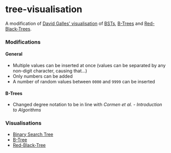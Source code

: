 # tree-visualisation
A modification of [David Galles' visualisation](https://www.cs.usfca.edu/~galles/visualization/about.html) of [BSTs](https://www.cs.usfca.edu/~galles/visualization/BST.html), [B-Trees](https://www.cs.usfca.edu/~galles/visualization/BTree.html) and [Red-Black-Trees](https://www.cs.usfca.edu/~galles/visualization/RedBlack.html).

### Modifications
#### General
- Multiple values can be inserted at once (values can be separated by any non-digit character, causing that...)
- Only numbers can be added
- A number of random values between `0000` and `9999` can be inserted

#### B-Trees
- Changed degree notation to be in line with *Cormen et al. - Introduction to Algorithms*

### Visualisations
- [Binary Search Tree](https://lukas-kandora.github.io/tree-visualisation/BST/)
- [B-Tree](https://lukas-kandora.github.io/tree-visualisation/BTree/)
- [Red-Black-Tree](https://lukas-kandora.github.io/tree-visualisation/RedBlack/)